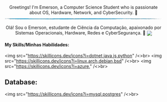 

<p align="center"> Greetings! I'm Emerson, a Computer Science Student who is passionate about OS, Hardware, Network, and CyberSecurity. 👾

<img src="src/header.png" alt="Header Image" />

<p align="center"> Olá! Sou o Emerson, estudante de Ciência da Computação, apaixonado por Sistemas Operacionais, Hardware, Redes e CyberSegurança. 👾

<img width=40% align="center" src="https://github-readme-stats-git-main-rafaelalexandrino.vercel.app/api/top-langs/?username=emersondmatos&show_icons=true&theme=radical&layout=compact" />


####  My Skills/Minhas Habilidades:
<img src="https://skillicons.dev/icons?i=dotnet,java,js,python" /<>br>
<img src="https://skillicons.dev/icons?i=linux,arch,debian,bsd" /<>br>
<img src="https://skillicons.dev/icons?i=azure," /<>br>

## Database:
<img src="https://skillicons.dev/icons?i=mysql,postgres" /<>br>

